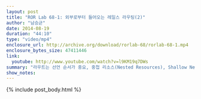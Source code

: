 ```yaml
---
layout: post
title: "ROR Lab 68-1: 외부로부터 들어오는 레일스 라우팅(2)"
author: "남승균"
date: 2014-08-19
duration: "44:10"
type: "video/mp4"
enclosure_url: http://archive.org/download/rorlab-68/rorlab-68-1.mp4
enclosure_bytes_size: 47411446
link:
  youtube: http://www.youtube.com/watch?v=l9KM19q7DWs
summary: "라우트는 선언 순서가 중요, 중첩 리소스(Nested Resources), Shallow Nesting, 객체로부터 경로와 URL 생성하기, 더 많은 레스트풀 액션 추가하기, 비-리소스풀 라우트"
show_notes:
---
```


{% include post_body.html %}
